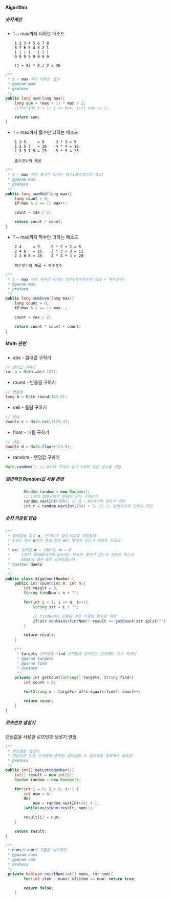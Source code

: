 #### Algorithm

##### 숫자계산
- 1 ~ max까지 더하는 메소드

```
	1 2 3 4 5 6 7 8
	8 7 6 5 4 3 2 1
	| | | | | | | |
	9 9 9 9 9 9 9 9

	(1 + 8) * 8 / 2 = 36
```
```java
/**
 * 1 ~ max 까지 더하는 함수
 * @param max
 * @return
 */
public long sum(long max){
	long sum = (max + 1) * max / 2;
	//for(int i = 1; i <= max; i++) sum += i;

	return sum;
}
```


- 1 ~ max까지 홀수만 더하는 메소드

```
	1 3 5     = 9     3 * 3 = 9
	1 3 5 7   = 16    4 * 4 = 16
	1 3 5 7 9 = 25    5 * 5 = 25

	홀수갯수의 제곱
```
```java
/**
 * 1 ~ max 까지 홀수만 더하는 함수(홀수갯수의 제곱)
 * @param max
 * @return
 */
public long sumOdd(long max){
	long count = 0;
	if(max % 2 == 1) max++;

	count = max / 2;

	return count * count;
}
```


- 1 ~ max까지 짝수만 더하는 메소드

```
	2 4     = 9     2 * 2 + 2 = 6
	2 4 6   = 16    3 * 3 + 3 = 12
	2 4 6 8 = 25    4 * 4 + 4 = 20

	짝수갯수의 제곱 + 짝수갯수
```
```java
/**
 * 1 ~ max 까지 짝수만 더하는 함수(짝수갯수의 제곱 + 짝수갯수)
 * @param max
 * @return
 */
public long sumEven(long max){
	long count = 0;
	if(max % 2 == 1) max--;

	count = max / 2;

	return count * count + count;
}
```

##### Math 관련

- abs - 절대값 구하기

```java
// 절대값 구하기
int a = Math.abs(-123);
```


- round - 반올림 구하기

```java
// 반올림
long b = Math.round(123.5);
```


- ceil - 올림 구하기

```java
// 올림
double c = Math.ceil(123.4);
```


- floor - 내림 구하기

```java
// 내림
double d = Math.floor(123.5);
```


- random - 랜덤값 구하기

```java
Math.random(); // 0보다 크가나 같고 1보다 작은 실수를 리턴
```


##### 일반적인 Random값 사용 관련

```java
		Random random = new Random();
		// 1부터 100사이의 랜덤한 숫자 가져오기
		random.nextInt(100); // 0 ~ 99사이의 정수가 리턴
		int r = random.nextInt(100) + 1; // 1~ 100사이의 정수가 리턴
```


##### 숫자 카운팅 연습

```java
/**
 * 입력값을 정수 m, 한자리수 정수 n으로 받았을때
 * 1부터 정수 m까지 중에 정수 n이 몇개가 있는지 카운트 하세요
 *
 * ex) 입력값 m = 10000, n = 8
 *     1부터 10000사이에 8이라는 숫자가 몇개가 있는지 카운트 하는데
 *     8888의 경우 4로 카운트됩니다.
 * @author daeho
 *
 */
public class AlgoCountNumber {
	public int count(int m, int n){
		int result = 0;
		String findNum = n + "";

		for(int i = 1; i <= m; i++){
			String str = i + "";

			// findNum이 포함된 경우 카운팅 함수로 이동
			if(str.contains(findNum)) result += getCount(str.split(""), findNum);
		}

		return result;
	}

	/**
	 * targets 문자열중 find 문자열과 일치하는 문자열의 갯수 카운팅
	 * @param targets
	 * @param find
	 * @return
	 */
	private int getCount(String[] targets, String find){
		int count = 0;

		for(String s : targets) if(s.equals(find)) count++;

		return count;
	}
}
```


##### 로또번호 생성기

랜덤값을 사용한 로또번호 생성기 연습

```java
/**
 * 로또번호 생성기
 * 랜덤으로 번호 받아올때 중복된 값이있을 수 있으므로 중복체크 필요함
 * @return
 */
public int[] getLottoNumber(){
	int[] result = new int[6];
	Random random = new Random();

	for(int i = 0; i < 6; i++) {
		int num = 0;
		do{
			num = random.nextInt(45) + 1;
		}while(existNum(result, num));

		result[i] = num;
	}

	return result;
}

/**
 * nums에 num이 포함된 여부확인
 * @param nums
 * @param num
 * @return
 */
 private boolean existNum(int[] nums, int num){
 		for(int item : nums) if(item == num) return true;

 		return false;
 	}
```
